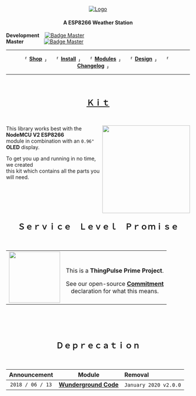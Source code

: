 
<div align = center>

[![Logo]][Website]

#### A ESP8266 Weather Station

</div>


**Development**     [![Badge Master]][Actions] <br>
**Master**    [![Badge Master]][Actions]

---

<div align = center>

**⸢ [Shop] ⸥**  **⸢ [Install] ⸥**  **⸢ [Modules] ⸥**  **⸢ [Design] ⸥**  **⸢ [Changelog] ⸥**  

</div>

---

<br>

<div align = center>

## **[Ｋｉｔ][Kit]**

</div>

<br>

<img 
    src = resources/ThingPulse-ESP8266-Weather-Station.jpeg
    align = right 
    width = 240 
/>

This library works best with the **NodeMCU V2 ESP8266** <br>
module in combination with an `0.96"` **OLED** display.

To get you up and running in no time, we created <br>
this kit which contains all the parts you will need.

<br>
<br>
<br>
<br>

<div align = center>

## **Ｓｅｒｖｉｃｅ Ｌｅｖｅｌ Ｐｒｏｍｉｓｅ**

</div>
    
<br>

<table align = center>
 <tr>
  <td>
   <img 
       src = https://thingpulse.com/assets/ThingPulse-open-source-prime.png 
       height = 140
   />
  </td>
  <td>
    <div align = center>
        
<br>
        
This is a **ThingPulse Prime Project**.
        
See our open-source **[Commitment]**<br>
declaration for what this means.
        
   </div>
  </td>
 </tr>
</table>

<br>
<br>
<br>

<div align = center>

## **Ｄｅｐｒｅｃａｔｉｏｎ**

<br>
    
|   Announcement   |          Module         |          Removal         |
|:----------------:|:-----------------------:|:-------------------------|
| `2018 / 06 / 13` | **[Wunderground Code]** | `January 2020` `v2.0.0`  |
    
</div>

<!----------------------------------------------------------------------------->

[Badge Development]: https://github.com/ThingPulse/esp8266-weather-station/actions/workflows/main.yml/badge.svg?branch=development
[Badge Master]:      https://github.com/ThingPulse/esp8266-weather-station/actions/workflows/main.yml/badge.svg

[Changelog]: Documentation/Changelog.md
[Install]:   Documentation/Install.md
[Modules]:   Documentation/Modules.md
[Design]:    Documentation/Design.md

[Upgrade]: https://github.com/ThingPulse/esp8266-oled-ssd1306/blob/master/UPGRADE-3.0.md
[Actions]: https://github.com/ThingPulse/esp8266-weather-station/actions
[Logo]:    https://thingpulse.com/assets/ThingPulse-w300.svg

[Tutorial]: https://docs.thingpulse.com/how-tos/Arduino-IDE-for-ESP8266/
[API Key]:  https://docs.thingpulse.com/how-tos/openweathermap-key/

[Commitment]: https://thingpulse.com/about/open-source-commitment/
[Website]:    https://thingpulse.com
[Shop]:       https://thingpulse.com/shop/

[Kit]: https://thingpulse.com/product/esp8266-iot-electronics-starter-kit-weatherstation-planespotter-worldclock/

[Example]: examples/WeatherStationDemo/WeatherStationDemo.ino

[Wunderground Code]: https://thingpulse.com/hello-openweathermap-bye-bye-wunderground/
[OpenWeatherMap]:    https://openweathermap.desk.com/customer/portal/emails/new
[No Free]:           https://thingpulse.com/weather-underground-no-longer-providing-free-api-keys/
[Alonso]:            http://conga.oan.es/~alonso/doku.php?id=blog:sun_moon_position


